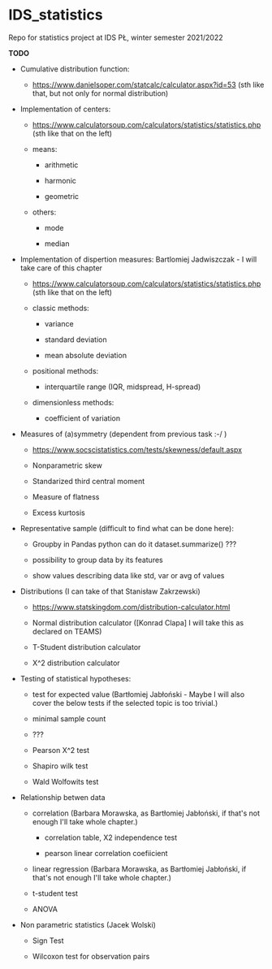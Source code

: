 # IDS_statistics
Repo for statistics project at IDS PŁ, winter semester 2021/2022

<b>TODO</b>

- Cumulative distribution function:

    - https://www.danielsoper.com/statcalc/calculator.aspx?id=53 (sth like that, but not only for normal distribution)

- Implementation of centers:

    - https://www.calculatorsoup.com/calculators/statistics/statistics.php (sth like that on the left)

    - means:

        - arithmetic

        - harmonic

        - geometric

    - others:

        - mode

        - median



- Implementation of dispertion measures: Bartlomiej Jadwiszczak - I will take care of this chapter

    - https://www.calculatorsoup.com/calculators/statistics/statistics.php (sth like that on the left)

    - classic methods:

        - variance

        - standard deviation

        - mean absolute deviation

    - positional methods:

        - interquartile range (IQR, midspread, H-spread)

    - dimensionless methods:

        - coefficient of variation



- Measures of (a)symmetry (dependent from previous task :-/ )

    - https://www.socscistatistics.com/tests/skewness/default.aspx

    - Nonparametric skew

    - Standarized third central moment

    - Measure of flatness

    - Excess kurtosis



- Representative sample (difficult to find what can be done here):

    - Groupby in Pandas python can do it dataset.summarize() ???

    - possibility to group data by its features

    - show values describing data like std, var or avg of values



- Distributions (I can take of that Stanisław Zakrzewski)

    - https://www.statskingdom.com/distribution-calculator.html

    - Normal distribution calculator ([Konrad Clapa] I will take this as declared on TEAMS)

    - T-Student distribution calculator

    - X^2 distribution calculator



- Testing of statistical hypotheses:

    - test for expected value (Bartłomiej Jabłoński - Maybe I will also cover the below tests if the selected topic is too trivial.)

    - minimal sample count

    - ???

    - Pearson X^2 test

    - Shapiro wilk test

    - Wald Wolfowits test



- Relationship betwen data

    - correlation (Barbara Morawska, as Bartłomiej Jabłoński, if that's not enough I'll take whole chapter.)

        - correlation table, X2 independence test

        - pearson linear correlation coefiicient

    - linear regression (Barbara Morawska, as Bartłomiej Jabłoński, if that's not enough I'll take whole chapter.)

    - t-student test

    - ANOVA



- Non parametric statistics (Jacek Wolski)

    - Sign Test

    - Wilcoxon test for observation pairs
